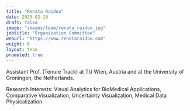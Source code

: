 ```yaml
---
title: "Renata Raidou"
date: 2020-02-10
draft: false
image: "images/team/renata_raidou.jpg"
jobtitle: "Organization Committee"
weburl: "https://www.renataraidou.com"
weight: 6
layout: team
promoted: true
---
```



Assistant Prof. (Tenure Track) at TU Wien, Austria and at the University of Groningen, the Netherlands. 


Research Interests: Visual Analytics for BioMedical Applications, Comparative Visualization, Uncertainty Visualization, Medical Data Physicalization
